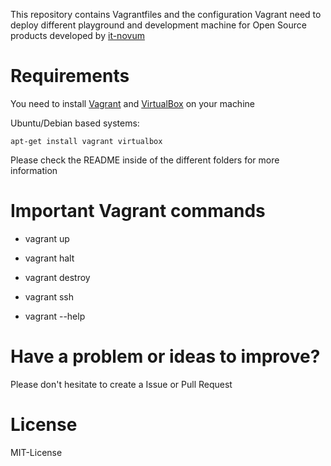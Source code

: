 This repository contains Vagrantfiles and the configuration Vagrant need to deploy different playground and development machine for Open Source products developed by [it-novum](http://www.it-novum.com/)

# Requirements
You need to install [Vagrant](https://www.vagrantup.com/downloads.html) and [VirtualBox](https://www.virtualbox.org/wiki/Downloads) on your machine

Ubuntu/Debian based systems:
````
apt-get install vagrant virtualbox
````

Please check the README inside of the different folders for more information

# Important Vagrant commands
* vagrant up
* vagrant halt
* vagrant destroy
* vagrant ssh

* vagrant --help

# Have a problem or ideas to improve?
Please don't hesitate to create a Issue or Pull Request

# License
MIT-License
